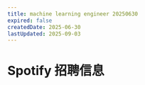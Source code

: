 ```yaml
---
title: machine learning engineer 20250630
expired: false
createdDate: 2025-06-30
lastUpdated: 2025-09-03
---
```


# Spotify 招聘信息

<JobPostingTable job-posting-json-path="spotify/data/machine-learning-engineer-20250630" />